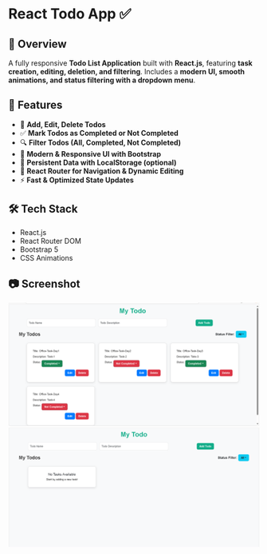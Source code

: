 # React Todo App ✅

## 🌟 Overview

A fully responsive **Todo List Application** built with **React.js**, featuring **task creation, editing, deletion, and filtering**. Includes a **modern UI, smooth animations, and status filtering with a dropdown menu**.

## 🚀 Features

- 📝 **Add, Edit, Delete Todos**
- ✅ **Mark Todos as Completed or Not Completed**
- 🔍 **Filter Todos (All, Completed, Not Completed)**
- 🎨 **Modern & Responsive UI with Bootstrap**
- 🔄 **Persistent Data with LocalStorage (optional)**
- 🔗 **React Router for Navigation & Dynamic Editing**
- ⚡ **Fast & Optimized State Updates**

## 🛠️ Tech Stack

- React.js
- React Router DOM
- Bootstrap 5
- CSS Animations

## 📷 Screenshot

![Todo App UI](src/assets/Screenshot1.png)
![Todo App UI](src/assets/Screenshot2.png)


